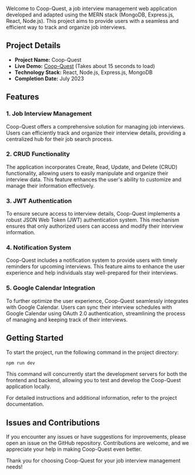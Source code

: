 Welcome to Coop-Quest, a job interview management web application developed and adapted using the MERN stack (MongoDB, Express.js, React, Node.js). This project aims to provide users with a seamless and efficient way to track and organize job interviews.

## Project Details

- **Project Name:** Coop-Quest
- **Live Demo:** [Coop-Quest](https://coop-quest.onrender.com/)   (Takes about 15 seconds to load)
- **Technology Stack:** React, Node.js, Express.js, MongoDB
- **Completion Date:** July 2023

## Features

### 1. Job Interview Management

Coop-Quest offers a comprehensive solution for managing job interviews. Users can efficiently track and organize their interview details, providing a centralized hub for their job search process.

### 2. CRUD Functionality

The application incorporates Create, Read, Update, and Delete (CRUD) functionality, allowing users to easily manipulate and organize their interview data. This feature enhances the user's ability to customize and manage their information effectively.

### 3. JWT Authentication

To ensure secure access to interview details, Coop-Quest implements a robust JSON Web Token (JWT) authentication system. This mechanism ensures that only authorized users can access and modify their interview information.

### 4. Notification System

Coop-Quest includes a notification system to provide users with timely reminders for upcoming interviews. This feature aims to enhance the user experience and help individuals stay well-prepared for their interviews.

### 5. Google Calendar Integration

To further optimize the user experience, Coop-Quest seamlessly integrates with Google Calendar. Users can sync their interview schedules with Google Calendar using OAuth 2.0 authentication, streamlining the process of managing and keeping track of their interviews.

## Getting Started

To start the project, run the following command in the project directory:

```bash
npm run dev
```

This command will concurrently start the development servers for both the frontend and backend, allowing you to test and develop the Coop-Quest application locally.

For detailed instructions and additional information, refer to the project documentation.


## Issues and Contributions

If you encounter any issues or have suggestions for improvements, please open an issue on the GitHub repository. Contributions are welcome, and we appreciate your help in making Coop-Quest even better.

Thank you for choosing Coop-Quest for your job interview management needs!
